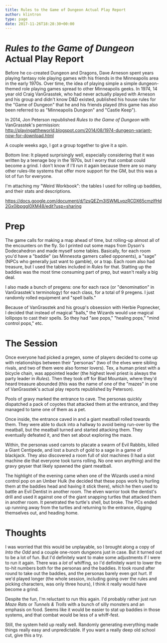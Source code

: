 ```yaml
---
title: Rules to the Game of Dungeon Actual Play Report
author: klintron
type: page
date: 2017-11-26T18:28:30+00:00
---
```


# _Rules to the Game of Dungeon_ Actual Play Report

Before he co-created Dungeon and Dragons, Dave Arneson spent years playing fantasy role playing games with his friends in the Minneapolis area in the early 1970s. Over time, the idea of playing simple a simple dungeon-themed role playing games spread to other Minneapolis geeks. In 1974, 14 year old Craig VanGrasstek, who had never actually played with Arneson and his group and didn't know D&D existed, published his house rules for the "Game of Dungeon" that he and his friends played (this game has also been referred to as "Minneapolis Dungeon" and "Castle Keep").

In 2014, Jon Peterson republished _Rules to the Game of Dungeon_ with VanGrasstek's permission: http://playingattheworld.blogspot.com/2014/08/1974-dungeon-variant-now-for-download.html

A couple weeks ago, I got a group together to give it a spin.

Bottom line: It played surprisingly well, especially considering that it was written by a teenage boy in the 1970s, but I worry that combat could become a grind. I don't know if I'll run it again because there are so many other rules-lite systems that offer more support for the GM, but this was a lot of fun for everyone.

I'm attaching my "Weird Workbook": the tables I used for rolling up baddies, and their stats and descriptions.

https://docs.google.com/document/d/1zsQEZm3lSWMLvqzRCDX65cmzlfHd2Gx0ibpggI0XM48/edit?usp=sharing

# Prep

The game calls for making a map ahead of time, but rolling-up almost all of the encounters on the fly. So I printed out some maps from Dyson's Dodecahedron and made myself some tables. Basically, for each room you'd have a "baddie" (as Minnesota gamers called opponents), a "sage" (NPCs who generally just want to gamble), or a trap. Each room also had treasure, but I used the tables included in _Rules_ for that. Statting up the baddies was the most time consuming part of prep, but wasn't really a big deal.

I also made a bunch of pregens: one for each race (or "denomination" in VanGrasstek's terminology) for each class, for a total of 9 pregens. I just randomly rolled equipment and "spell balls."

Because of VanGrasstek and his group's obsession with Herbie Popnecker, I decided that instead of magical "balls," the Wizards would use magical lollipops to cast their spells. So they had "axe pops," "healing pops," "mind control pops," etc.

# The Session

Once everyone had picked a pregen, some of players decided to come up with relationships between their "personas" (two of the elves were sibling rivals, and two of them were also former lovers). Tex, a human priest with a bicycle chain, was appointed leader (the highest level priest is always the party leader in _Rules_). Then they took off for Blad Mountain, where they'd heard treasure abounded (this was the name of one of the "mazes" in one of VanGrasstek's actual play reports republished by Peterson).

Pools of gravy marked the entrance to cave. The personas quickly dispatched a pack of coyotes that attacked them at the entrance, and they managed to tame one of them as a pet.

Once inside, the entrance caved in and a giant meatball rolled towards them. They were able to duck into a hallway to avoid being run-over by the meatball, but the meatball turned and started attacking them. They eventually defeated it, and then set about exploring the maze.

Within, the personas used carrots to placate a swarm of Evil Rabbits, killed a Giant Centipede, and lost a bunch of gold to a sage in a game of blackjack. They also discovered a room full of slot machines (I had a slot machine die that everyone took turns rolling. No one won anything) and the gravy geyser that likely spawned the giant meatball.

The highlight of the evening came when one of the Wizards used a mind control pop on an Umber Hulk (he decided that these pops work by hurling them at the baddies head and having it stick there), which he then used to battle an Evil Dentist in another room. The elven warrior took the dentist's drill and used it against one of the giant snapping turtles that attacked them in another room. It penetrated the turtle's shell, but broke. The PCs ended up running away from the turtles and returning to the entrance, digging themselves out, and heading home.

# Thoughts

I was worried that this would be unplayable, so I brought along a copy of _Into the Odd_ and a couple one-room dungeons just in case. But it turned out to be a lot of fun. But I'd definitely want to make some adjustments if I were to run it again. There was a _lot_ of whiffing, so I'd definitely want to lower the to-hit numbers both for the personas and the baddies. It took round after round to take out the baddies, and the personas barely even got hurt. If we'd played longer (the whole session, including going over the rules and picking characters, was only three hours), I think it really would have become a grind.

Despite the fun, I'm reluctant to run this again. I'd probably rather just run _Maze Rats_ or _Tunnels & Trolls_ with a bunch of silly monsters and an emphasis on food. Seems like it would be easier to stat up baddies in those systems, and that combat would be less of a whiff-fest.

Still, the system held up really well. Randomly generating everything made things really easy and unpredictable. If you want a really deep old school cut, give this a try.